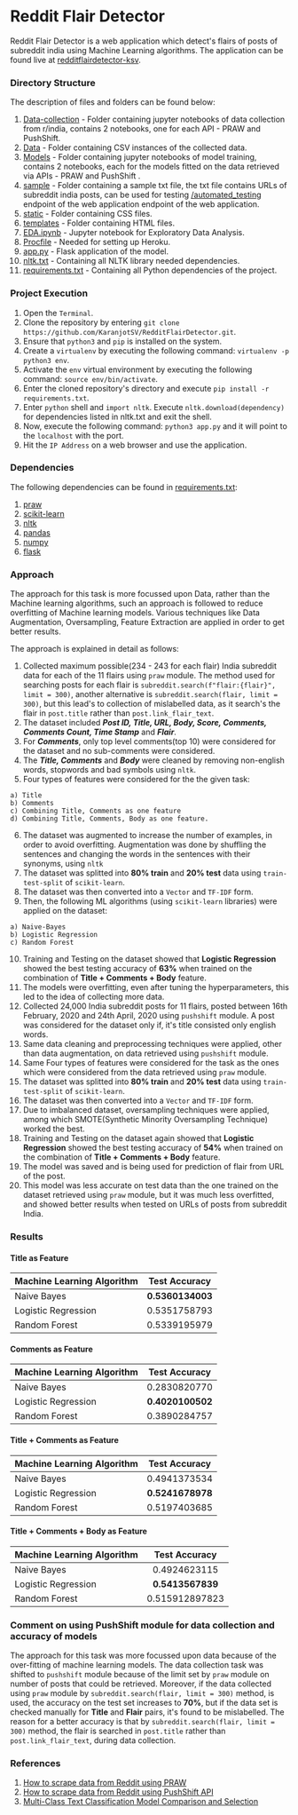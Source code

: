 # Reddit Flair Detector

Reddit Flair Detector is a web application which detect's flairs of posts of subreddit india using Machine Learning algorithms. The application can be found live at [redditflairdetector-ksv](https://redditflairdetector-ksv.herokuapp.com/).

### Directory Structure

The description of files and folders can be found below:
  1. [Data-collection](https://github.com/KaranjotSV/RedditFlairDetector/tree/master/Data-Collection) - Folder containing jupyter notebooks of data collection from r/india, contains 2 notebooks, one for each API - PRAW and PushShift.
  2. [Data](https://github.com/KaranjotSV/RedditFlairDetector/tree/master/Data) - Folder containing CSV instances of the collected data.
  4. [Models](https://github.com/KaranjotSV/RedditFlairDetector/tree/master/Models) - Folder containing jupyter notebooks of model training, contains 2 notebooks, each for the models fitted on the data retrieved via APIs - PRAW and PushShift .
  5. [sample](https://github.com/KaranjotSV/RedditFlairDetector/tree/master/sample) - Folder containing a sample txt file,
the txt file contains URLs of subreddit india posts, can be used for testing [/automated_testing](https://redditflairdetector-ksv.herokuapp.com/automated_testing) endpoint of the web application endpoint of the web application.
  6. [static](https://github.com/KaranjotSV/RedditFlairDetector/tree/master/static) - Folder containing CSS files.
  7. [templates](https://github.com/KaranjotSV/RedditFlairDetector/tree/master/templates) - Folder containing HTML files.
  8. [EDA.ipynb](https://github.com/KaranjotSV/RedditFlairDetector/blob/master/EDA.ipynb) - Jupyter notebook for Exploratory Data Analysis.
  9. [Procfile](https://github.com/KaranjotSV/RedditFlairDetector/blob/master/Procfile) - Needed for setting up Heroku.
  10. [app.py](https://github.com/KaranjotSV/RedditFlairDetector/blob/master/app.py) - Flask application of the model.
  11. [nltk.txt](https://github.com/KaranjotSV/RedditFlairDetector/blob/master/nltk.txt) - Containing all NLTK library needed dependencies.
  12. [requirements.txt](https://github.com/KaranjotSV/RedditFlairDetector/blob/master/requirements.txt) - Containing all Python dependencies of the project.

### Project Execution

  1. Open the `Terminal`.
  2. Clone the repository by entering `git clone https://github.com/KaranjotSV/RedditFlairDetector.git`.
  3. Ensure that `python3` and `pip` is installed on the system.
  4. Create a `virtualenv` by executing the following command: `virtualenv -p python3 env`.
  5. Activate the `env` virtual environment by executing the following command: `source env/bin/activate`.
  6. Enter the cloned repository's directory and execute `pip install -r requirements.txt`.
  7. Enter `python` shell and `import nltk`. Execute `nltk.download(dependency)` for dependencies listed in nltk.txt and exit the shell.
  8. Now, execute the following command: `python3 app.py` and it will point to the `localhost` with the port.
  9. Hit the `IP Address` on a web browser and use the application.
  
### Dependencies

The following dependencies can be found in [requirements.txt](https://github.com/KaranjotSV/RedditFlairDetector/blob/master/requirements.txt):

  1. [praw](https://praw.readthedocs.io/en/latest/)
  2. [scikit-learn](https://scikit-learn.org/)
  3. [nltk](https://www.nltk.org/)
  4. [pandas](https://pandas.pydata.org/)
  5. [numpy](http://www.numpy.org/)
  6. [flask](https://flask.palletsprojects.com/en/1.1.x/)
  
### Approach

The approach for this task is more focussed upon Data, rather than the Machine learning algorithms, such an approach is followed to reduce overfitting of Machine learning models. Various techniques like Data Augmentation, Oversampling, Feature Extraction are applied in order to get better results.

The approach is explained in detail as follows:

  1. Collected maximum possible(234 - 243 for each flair) India subreddit data for each of the 11 flairs using `praw` module. The method used for searching posts for each flair is `subreddit.search(f"flair:{flair}", limit = 300)`, another alternative is `subreddit.search(flair, limit = 300)`, but this lead's to collection of mislabelled data, as it search's the flair in `post.title` rather than `post.link_flair_text`.
  2. The dataset included ***Post ID, Title, URL, Body, Score, Comments, Comments Count, Time Stamp*** and ***Flair***.
  3. For ***Comments***, only top level comments(top 10) were considered for the dataset and no sub-comments were considered.
  4. The ***Title, Comments*** and ***Body*** were cleaned by removing non-english words, stopwords and bad symbols using `nltk`.
  5. Four types of features were considered for the the given task:
  
    a) Title
    b) Comments
    c) Combining Title, Comments as one feature
    d) Combining Title, Comments, Body as one feature.
    
  6. The dataset was augmented to increase the number of examples, in order to avoid overfitting. Augmentation was done by shuffling the sentences and changing the words in the sentences with their synonyms, using `nltk`
  7. The dataset was splitted into **80% train** and **20% test** data using `train-test-split` of `scikit-learn`.
  8. The dataset was then converted into a `Vector` and `TF-IDF` form.
  9. Then, the following ML algorithms (using `scikit-learn` libraries) were applied on the dataset:
    
    a) Naive-Bayes
    b) Logistic Regression
    c) Random Forest
    
 10. Training and Testing on the dataset showed that **Logistic Regression** showed the best testing accuracy of **63%** when trained on the combination of **Title + Comments + Body** feature.
 11. The models were overfitting, even after tuning the hyperparameters, this led to the idea of collecting more data.
 12. Collected 24,000 India subreddit posts for 11 flairs, posted between 16th February, 2020 and 24th April, 2020 using `pushshift` module. A post was considered for the dataset only if, it's title consisted only english words.
 13. Same data cleaning and preprocessing techniques were applied, other than data augmentation, on data retrieved using `pushshift` module.
 13. Same Four types of features were considered for the task as the ones which were considered from the data retrieved using `praw` module.
 14. The dataset was splitted into **80% train** and **20% test** data using `train-test-split` of `scikit-learn`.
 15. The dataset was then converted into a `Vector` and `TF-IDF` form.
 16. Due to imbalanced dataset, oversampling techniques were applied, among which SMOTE(Synthetic Minority Oversampling Technique) worked the best.
 17. Training and Testing on the dataset again showed that **Logistic Regression** showed the best testing accuracy of **54%** when trained on the combination of **Title + Comments + Body** feature.
 18. The model was saved and is being used for prediction of flair from URL of the post.
 19. This model was less accurate on test data than the one trained on the dataset retrieved using `praw` module, but it was much less overfitted, and showed better results when tested on URLs of posts from subreddit India.
    
### Results

#### Title as Feature

| Machine Learning Algorithm | Test Accuracy     |
| -------------              |:-----------------:|
| Naive Bayes                | **0.5360134003**  |
| Logistic Regression        | 0.5351758793      |
| Random Forest              | 0.5339195979      |

#### Comments as Feature

| Machine Learning Algorithm | Test Accuracy     |
| -------------              |:-----------------:|
| Naive Bayes                | 0.2830820770      |
| Logistic Regression        | **0.4020100502**  |
| Random Forest              | 0.3890284757      |

#### Title + Comments as Feature

| Machine Learning Algorithm | Test Accuracy     |
| -------------              |:-----------------:|
| Naive Bayes                | 0.4941373534      |
| Logistic Regression        | **0.5241678978**  |
| Random Forest              | 0.5197403685      |

#### Title + Comments + Body as Feature

| Machine Learning Algorithm | Test Accuracy     |
| -------------              |:-----------------:|
| Naive Bayes                | 0.4924623115      |
| Logistic Regression        | **0.5413567839**  |
| Random Forest              | 0.515912897823    |

### Comment on using PushShift module for data collection and accuracy of models

The approach for this task was more focussed upon data because of the over-fitting of machine learning models. The data collection task was shifted to `pushshift` module because of the limit set by `praw` module on number of posts that could be retrieved. Moreover, if the data collected using `praw` module by `subreddit.search(flair, limit = 300)` method, is used, the accuracy on the test set increases to **70%**, but if the data set is checked manually for **Title** and **Flair** pairs, it's found to be mislabelled. The reason for a better accuracy is that by `subreddit.search(flair, limit = 300)` method, the flair is searched in `post.title` rather than `post.link_flair_text`, during data collection.

### References

1. [How to scrape data from Reddit using PRAW](http://www.storybench.org/how-to-scrape-reddit-with-python/)
2. [How to scrape data from Reddit using PushShift API](https://medium.com/@RareLoot/using-pushshifts-api-to-extract-reddit-submissions-fb517b286563)
3. [Multi-Class Text Classification Model Comparison and Selection](https://towardsdatascience.com/multi-class-text-classification-model-comparison-and-selection-5eb066197568)
